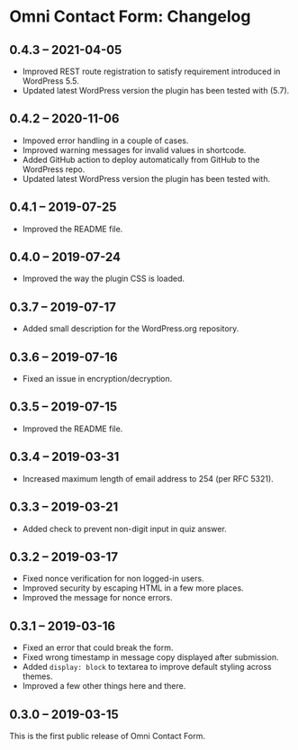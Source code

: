 ﻿
Omni Contact Form: Changelog
================================================================================


##  0.4.3 – 2021-04-05

-   Improved REST route registration to satisfy requirement introduced in WordPress 5.5.
-   Updated latest WordPress version the plugin has been tested with (5.7).


##  0.4.2 – 2020-11-06

-   Impoved error handling in a couple of cases.
-   Improved warning messages for invalid values in shortcode.
-   Added GitHub action to deploy automatically from GitHub to the WordPress repo.
-   Updated latest WordPress version the plugin has been tested with.


##  0.4.1 – 2019-07-25

-   Improved the README file.


##  0.4.0 – 2019-07-24

-   Improved the way the plugin CSS is loaded.


##  0.3.7 – 2019-07-17

-   Added small description for the WordPress.org repository.


##  0.3.6 – 2019-07-16

-   Fixed an issue in encryption/decryption.


##  0.3.5 – 2019-07-15

-   Improved the README file.


##  0.3.4 – 2019-03-31

-   Increased maximum length of email address to 254 (per RFC 5321).


##  0.3.3 – 2019-03-21

-   Added check to prevent non-digit input in quiz answer.


##  0.3.2 – 2019-03-17

-   Fixed nonce verification for non logged-in users.
-   Improved security by escaping HTML in a few more places.
-   Improved the message for nonce errors.


##  0.3.1 – 2019-03-16

-   Fixed an error that could break the form.
-   Fixed wrong timestamp in message copy displayed after submission.
-   Added `display: block` to textarea to improve default styling across themes.
-   Improved a few other things here and there.


##  0.3.0 – 2019-03-15

This is the first public release of Omni Contact Form.
